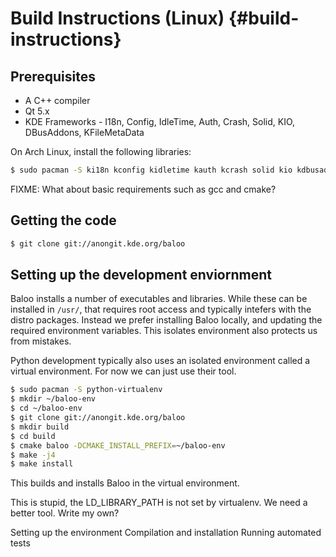 # Build Instructions (Linux) {#build-instructions}

## Prerequisites

* A C++ compiler
* Qt 5.x
* KDE Frameworks - I18n, Config, IdleTime, Auth, Crash, Solid, KIO, DBusAddons, KFileMetaData

On Arch Linux, install the following libraries:

```bash
$ sudo pacman -S ki18n kconfig kidletime kauth kcrash solid kio kdbusaddons kfilemetadata
```

FIXME: What about basic requirements such as gcc and cmake?

## Getting the code

```bash
$ git clone git://anongit.kde.org/baloo
```

## Setting up the development enviornment

Baloo installs a number of executables and libraries. While these can be installed in `/usr/`, that requires root access and typically intefers with the distro packages. Instead we prefer installing Baloo locally, and updating the required environment variables. This isolates environment also protects us from mistakes.

Python development typically also uses an isolated environment called a virtual environment. For now we can just use their tool.

```bash
$ sudo pacman -S python-virtualenv
$ mkdir ~/baloo-env
$ cd ~/baloo-env
$ git clone git://anongit.kde.org/baloo
$ mkdir build
$ cd build
$ cmake baloo -DCMAKE_INSTALL_PREFIX=~/baloo-env
$ make -j4
$ make install
```

This builds and installs Baloo in the virtual environment.

This is stupid, the LD_LIBRARY_PATH is not set by virtualenv. We need a better tool. Write my own?

 Setting up the environment
 Compilation and installation
 Running automated tests
